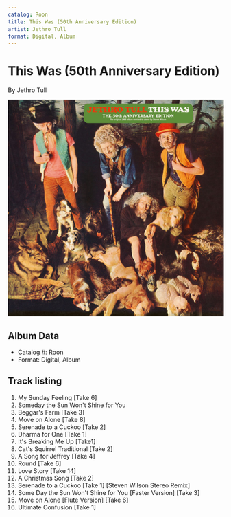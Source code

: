 ```yaml
---
catalog: Roon
title: This Was (50th Anniversary Edition)
artist: Jethro Tull
format: Digital, Album
---
```


# This Was (50th Anniversary Edition)

By Jethro Tull

![](../../assets/albumcovers/Jethro_Tull-This_Was_50th_Anniversary_Edition.png)

## Album Data

- Catalog #: Roon
- Format: Digital, Album


## Track listing


1. My Sunday Feeling [Take 6]
2. Someday the Sun Won't Shine for You
3. Beggar's Farm [Take 3]
4. Move on Alone [Take 8]
5. Serenade to a Cuckoo [Take 2]
6. Dharma for One [Take 1]
7. It's Breaking Me Up [Take1]
8. Cat's Squirrel Traditional [Take 2]
9. A Song for Jeffrey [Take 4]
10. Round [Take 6]
11. Love Story [Take 14]
12. A Christmas Song [Take 2]
13. Serenade to a Cuckoo [Take 1] [Steven Wilson Stereo Remix]
14. Some Day the Sun Won't Shine for You [Faster Version] [Take 3]
15. Move on Alone [Flute Version] [Take 6]
16. Ultimate Confusion [Take 1]

